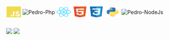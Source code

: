
<div style="display: inline_block"><br>
  <img align="center" alt="Pedro-Js" height="30" width="40" src="https://raw.githubusercontent.com/devicons/devicon/master/icons/javascript/javascript-plain.svg">
  <img align="center" alt="Pedro-Php" height="30" width="40" src="https://th.bing.com/th/id/OIP.DhhVC7fJgn6Hjht3EXdceQAAAA?pid=ImgDet&rs=1">
  <img align="center" alt="Pedro-React" height="30" width="40" src="https://raw.githubusercontent.com/devicons/devicon/master/icons/react/react-original.svg">
  <img align="center" alt="Pedro-HTML" height="30" width="40" src="https://raw.githubusercontent.com/devicons/devicon/master/icons/html5/html5-original.svg">
  <img align="center" alt="Pedro-CSS" height="30" width="40" src="https://raw.githubusercontent.com/devicons/devicon/master/icons/css3/css3-original.svg">
  <img align="center" alt="Pedro-Python" height="30" width="40" src="https://raw.githubusercontent.com/devicons/devicon/master/icons/python/python-original.svg">
  <img align="center" alt="Pedro-NodeJs" height="30" width="40" src="https://cdn.jsdelivr.net/gh/devicons/devicon/icons/nodejs/nodejs-original.svg">   
</div>
  
  ##
 
<div> 
  <a href="https://www.instagram.com/pedrolopesrl/" target="_blank"><img src="https://img.shields.io/badge/-Instagram-%23E4405F?style=for-the-badge&logo=instagram&logoColor=white" target="_blank"></a>
  <a href="https://www.linkedin.com/in/pedro-lucas-41a838241/" target="_blank"><img src="https://img.shields.io/badge/-LinkedIn-%230077B5?style=for-the-badge&logo=linkedin&logoColor=white" target="_blank"></a> 
</div>
 
